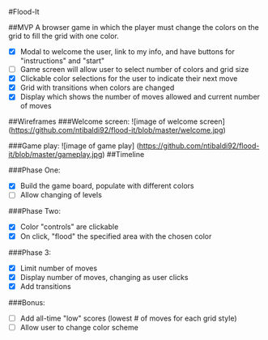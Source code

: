 #Flood-It

##MVP
A browser game in which the player must change the colors on the grid to fill the grid with one color.
- [x] Modal to welcome the user, link to my info, and have buttons for "instructions" and "start"
- [ ] Game screen will allow user to select number of colors and grid size
- [x] Clickable color selections for the user to indicate their next move
- [x] Grid with transitions when colors are changed
- [x] Display which shows the number of moves allowed and current number of moves

##Wireframes
###Welcome screen:
![image of welcome screen]
(https://github.com/ntibaldi92/flood-it/blob/master/welcome.jpg)

###Game play:
![image of game play]
(https://github.com/ntibaldi92/flood-it/blob/master/gameplay.jpg)
##Timeline

###Phase One:
- [x] Build the game board, populate with different colors
- [ ] Allow changing of levels

###Phase Two:
- [x] Color "controls" are clickable
- [x] On click, "flood" the specified area with the chosen color

###Phase 3:
- [x] Limit number of moves
- [x] Display number of moves, changing as user clicks
- [x] Add transitions

###Bonus:
- [ ] Add  all-time "low" scores (lowest # of moves for each grid style)
- [ ] Allow user to change color scheme
